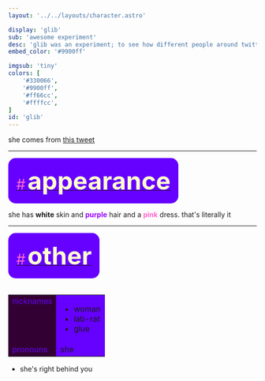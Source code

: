 ```yaml
---
layout: '../../layouts/character.astro'

display: 'glib'
sub: 'awesome experiment'
desc: 'glib was an experiment; to see how different people around twitter would interpret goober woman characters like her'
embed_color: '#9900ff'

imgsub: 'tiny'
colors: [
    '#330066',
    '#9900ff',
    '#ff66cc',
    '#ffffcc',
]
id: 'glib'
---
```

<style>
    :root {
        --header-color: #003;
        --header-logo-color-1: #ffc;
        --header-logo-color-2: #60f;

        --col-bright: #ffc;
        --col-light: #f6c;
        --col-main: #60f;
        --col-dim: #609;
        --col-dark: #303;

        --col-bg: #303;
        --col-char-bg: #f6c;

        --col-link: #60f;
        --col-link-hover: #f6c
    }    

    td {
        background-color: var(--col-main);
    }

    td.name {
        background-color: var(--col-dark);
        color: var(--col-main);
        box-shadow: unset;
        align-content: start;
    }
</style>

she comes from [this tweet](https://twitter.com/betpowo/status/1748079459830202740/)

<hr>
<section id="appearance" style="text-align: left">

<div style="background-color: var(--col-main); padding: 16px; border-radius: 15px; width: fit-content;">
<a href="#appearance">
<span style="font-size: 30px; color: var(--col-light)">#</span>
<span style="font-weight: bolder; font-size: 50px; margin: 0; margin-top: 30px; color: var(--col-bright)">
appearance
</span>
</a>
</div>

she has <span class="white">**white**</span> skin and <span style="color: #90f;">**purple**</span> hair and a <span style="color: #f6c;">**pink**</span> dress. that's literally it

</section>

<hr>
<section id="other" style="text-align: left">

<div style="background-color: var(--col-main); padding: 16px; border-radius: 15px; width: fit-content;">
<a href="#other">
<span style="font-size: 30px; color: var(--col-light)">#</span>
<span style="font-weight: bolder; font-size: 50px; margin: 0; margin-top: 30px; color: var(--col-bright)">
other
</span>
</a>
</div>

<br>
<table>

<tr>
    <td class="name">nicknames</td>
    <td>

- woman
- lab-rat
- glue

</td>
</tr>

<tr>
    <td class="name">pronouns</td>
    <td>she</td>
</tr>

</table>

- she's right behind you

</section>